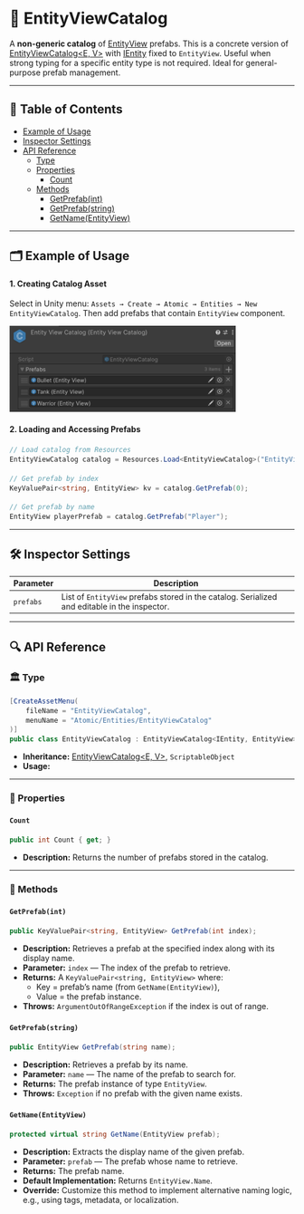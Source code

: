 # 🧩 EntityViewCatalog

A **non-generic catalog** of [EntityView](EntityView.md) prefabs. This is a concrete version of
[EntityViewCatalog\<E, V>](EntityViewCatalog%601.md) with [IEntity](../Entities/IEntity.md) fixed
to `EntityView`. Useful when strong typing for a specific entity type is not required. Ideal for general-purpose prefab
management.

---

## 📑 Table of Contents

- [Example of Usage](#-example-of-usage)
- [Inspector Settings](#-inspector-settings)
- [API Reference](#-api-reference)
    - [Type](#-type)
    - [Properties](#-properties)
        - [Count](#count)
    - [Methods](#-methods)
        - [GetPrefab(int)](#getprefabint)
        - [GetPrefab(string)](#getprefabstring)
        - [GetName(EntityView)](#getnameentityview)

---

## 🗂 Example of Usage

#### 1. Creating Catalog Asset

Select in Unity menu: `Assets → Create → Atomic → Entities → New EntityViewCatalog`. Then add prefabs that contain
`EntityView` component.

<img width="400" height="" alt="Entity component" src="../../Images/EntityViewCatalog.png" />

#### 2. Loading and Accessing Prefabs

```csharp
// Load catalog from Resources
EntityViewCatalog catalog = Resources.Load<EntityViewCatalog>("EntityViewCatalog");

// Get prefab by index
KeyValuePair<string, EntityView> kv = catalog.GetPrefab(0);

// Get prefab by name
EntityView playerPrefab = catalog.GetPrefab("Player");
```

---

## 🛠 Inspector Settings

| Parameter | Description                                                                                   |
|-----------|-----------------------------------------------------------------------------------------------|
| `prefabs` | List of `EntityView` prefabs stored in the catalog. Serialized and editable in the inspector. |

---

## 🔍 API Reference

### 🏛️ Type <div id="-type"></div>

```csharp
[CreateAssetMenu(
    fileName = "EntityViewCatalog",
    menuName = "Atomic/Entities/EntityViewCatalog"
)]
public class EntityViewCatalog : EntityViewCatalog<IEntity, EntityView>
```

- **Inheritance:** [EntityViewCatalog<E, V>](EntityViewCatalog%601.md), `ScriptableObject`
- **Usage:**

---

### 🔑 Properties

#### `Count`

```csharp
public int Count { get; }
```

- **Description:** Returns the number of prefabs stored in the catalog.

---

### 🏹 Methods

#### `GetPrefab(int)`

```csharp
public KeyValuePair<string, EntityView> GetPrefab(int index);
```

- **Description:** Retrieves a prefab at the specified index along with its display name.
- **Parameter:** `index` — The index of the prefab to retrieve.
- **Returns:** A `KeyValuePair<string, EntityView>` where:
    - Key = prefab’s name (from `GetName(EntityView)`),
    - Value = the prefab instance.
- **Throws:** `ArgumentOutOfRangeException` if the index is out of range.

#### `GetPrefab(string)`

```csharp
public EntityView GetPrefab(string name);
```

- **Description:** Retrieves a prefab by its name.
- **Parameter:** `name` — The name of the prefab to search for.
- **Returns:** The prefab instance of type `EntityView`.
- **Throws:** `Exception` if no prefab with the given name exists.

#### `GetName(EntityView)`

```csharp
protected virtual string GetName(EntityView prefab);
```

- **Description:** Extracts the display name of the given prefab.
- **Parameter:** `prefab` — The prefab whose name to retrieve.
- **Returns:** The prefab name.
- **Default Implementation:** Returns `EntityView.Name`.
- **Override:** Customize this method to implement alternative naming logic, e.g., using tags, metadata, or
  localization.

<!--

# 🗂 EntityViewCatalog

The `EntityViewCatalog` provides a centralized collection of `EntityView` prefabs that can be accessed by name or index. It comes in two forms:

* **Non-generic** version (`EntityViewCatalog`) for working with `IEntity` and `EntityView`.
* **Generic** version (`EntityViewCatalog<E, V>`) for specific entity and view types.

---

## Key Features

### Centralized Prefab Storage
- Stores all `EntityView` prefabs in a single `ScriptableObject`.
- Supports access by name or index.
- Ensures consistent prefab management across scenes and systems.

### Type Safety
- Generic version allows compile-time type checking.
- Non-generic version provides convenience when strong typing is not needed.

### Easy Retrieval
- Provides `GetPrefab(int index)` for index-based access.
- Provides `GetPrefab(string name)` for name-based access.
- Supports custom naming strategies via `GetName`.

---

## EntityViewCatalog

**A shorthand class for `EntityViewCatalog<IEntity, EntityView>`.**

```csharp
[CreateAssetMenu(
    fileName = "EntityViewCatalog",
    menuName = "Atomic/Entities/New EntityViewCatalog"
)]
public class EntityViewCatalog : EntityViewCatalog<IEntity, EntityView>
{
}
```

## EntityViewCatalog<E, V>

**A generic catalog for storing entity views of a specific type.**
```csharp
public abstract class EntityViewCatalog<E, V> : ScriptableObject
    where E : IEntity
    where V : EntityView<E>
{
}
```
---

## Inspector Settings

This section describes the configurable fields of the `EntityViewCatalog` as they appear in the Unity Inspector. These settings allow you to manage and organize your entity view prefabs.

| Field Name | Type             | Description                                            | Notes                                                                 |
|------------|------------------|--------------------------------------------------------|-----------------------------------------------------------------------|
| `prefabs`  | List<EntityView> | The list of entity view prefabs stored in the catalog. | Add, remove, or reorder prefabs to control which views are available. |

### Usage Notes
- The `prefabs` list is serialized and editable in the inspector.
- Each prefab in the list should be a valid `EntityView` instance.
- Prefabs can be accessed at runtime using `GetPrefab(int index)` or `GetPrefab(string name)`.

## Methods

### GetPrefab (by index)
```csharp
KeyValuePair<string, V> GetPrefab(int index);
```
- **Purpose**: Retrieves a prefab along with its name by index.
- **Parameter**: `index` — The zero-based index of the prefab.
- **Returns**: A `KeyValuePair` where the key is the prefab's name and the value is the prefab.
- **Exceptions**: Throws `ArgumentOutOfRangeException` if the index is invalid.

### GetPrefab (by name)
```csharp
V GetPrefab(string name);
```
- **Purpose**: Retrieves a prefab by its name.
- **Parameter**: `name` — The name of the prefab to find.
- **Returns**: The matching prefab instance of type `V`.
- **Exceptions**: Throws `Exception` if no prefab with the given name exists.

### GetName
```csharp
protected internal virtual string GetName(V prefab);
```
- **Purpose**: Returns the display name of a prefab.
- **Parameter**: `prefab` — The prefab to extract the name from.
- **Returns**: The name used for identification, defaults to `EntityView.Name`.
- **Notes**: Override to implement custom naming strategies (e.g., tags, metadata, or localization).


## Example Usage
```csharp
var catalog = Resources.Load<EntityViewCatalog>("EntityViewCatalog");

// Get prefab by index
EntityView prefabEntry = catalog.GetPrefab(0);


// Get prefab by name
EntityView soldierView = catalog.GetPrefab("SoldierView");
```
-->